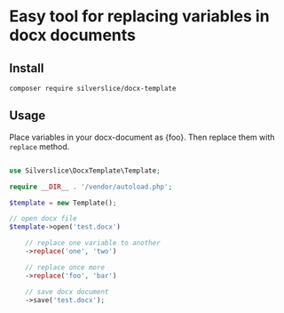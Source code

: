 Easy tool for replacing variables in docx documents
============================================================

## Install

`composer require silverslice/docx-template`

## Usage

Place variables in your docx-document as {foo}. Then replace them with `replace` method.

```php

use Silverslice\DocxTemplate\Template;

require __DIR__ . '/vendor/autoload.php';

$template = new Template();

// open docx file
$template->open('test.docx')

    // replace one variable to another
    ->replace('one', 'two')

    // replace once more
    ->replace('foo', 'bar')

    // save docx document
    ->save('test.docx');
```